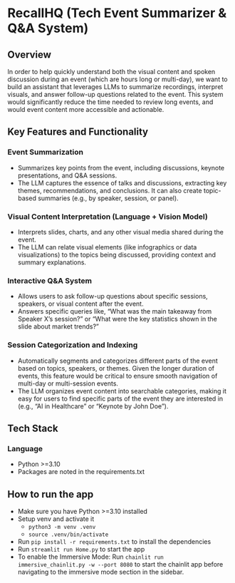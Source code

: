 # **RecallHQ (Tech Event Summarizer & Q&A System)**

## **Overview**
In order to help quickly understand both the visual content and spoken discussion during an event (which are hours long or multi-day), we want to build an assistant that leverages LLMs to summarize recordings, interpret visuals, and answer follow-up questions related to the event. This system would significantly reduce the time needed to review long events, and would event content more accessible and actionable.

## **Key Features and Functionality**
### **Event Summarization** 
- Summarizes key points from the event, including discussions, keynote presentations, and Q&A sessions.
- The LLM captures the essence of talks and discussions, extracting key themes, recommendations, and conclusions. It can also create topic-based summaries (e.g., by speaker, session, or panel).

### **Visual Content Interpretation (Language + Vision Model)**
- Interprets slides, charts, and any other visual media shared during the event.
- The LLM can relate visual elements (like infographics or data visualizations) to the topics being discussed, providing context and summary explanations.

### **Interactive Q&A System**
- Allows users to ask follow-up questions about specific sessions, speakers, or visual content after the event.
- Answers specific queries like, “What was the main takeaway from Speaker X’s session?” or “What were the key statistics shown in the slide about market trends?”

### **Session Categorization and Indexing**
- Automatically segments and categorizes different parts of the event based on topics, speakers, or themes. Given the longer duration of events, this feature would be critical to ensure smooth navigation of multi-day or multi-session events.
- The LLM organizes event content into searchable categories, making it easy for users to find specific parts of the event they are interested in (e.g., “AI in Healthcare” or “Keynote by John Doe”).

## **Tech Stack**
### Language
- Python >=3.10
- Packages are noted in the requirements.txt

## **How to run the app**
- Make sure you have Python >=3.10 installed
- Setup venv and activate it
    * `python3 -m venv .venv`
    * `source .venv/bin/activate`
- Run `pip install -r requirements.txt` to install the dependencies
- Run `streamlit run Home.py` to start the app
- To enable the Immersive Mode: Run `chainlit run immersive_chainlit.py -w --port 8080` to start the chainlit app before navigating to the immersive mode section in the sidebar. 
